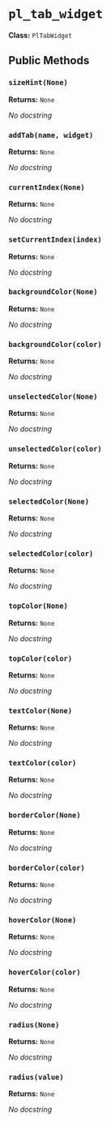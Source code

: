 # `pl_tab_widget`

**Class:** `PlTabWidget`

## Public Methods

### `sizeHint(None)`
**Returns:** `None`

_No docstring_

### `addTab(name, widget)`
**Returns:** `None`

_No docstring_

### `currentIndex(None)`
**Returns:** `None`

_No docstring_

### `setCurrentIndex(index)`
**Returns:** `None`

_No docstring_

### `backgroundColor(None)`
**Returns:** `None`

_No docstring_

### `backgroundColor(color)`
**Returns:** `None`

_No docstring_

### `unselectedColor(None)`
**Returns:** `None`

_No docstring_

### `unselectedColor(color)`
**Returns:** `None`

_No docstring_

### `selectedColor(None)`
**Returns:** `None`

_No docstring_

### `selectedColor(color)`
**Returns:** `None`

_No docstring_

### `topColor(None)`
**Returns:** `None`

_No docstring_

### `topColor(color)`
**Returns:** `None`

_No docstring_

### `textColor(None)`
**Returns:** `None`

_No docstring_

### `textColor(color)`
**Returns:** `None`

_No docstring_

### `borderColor(None)`
**Returns:** `None`

_No docstring_

### `borderColor(color)`
**Returns:** `None`

_No docstring_

### `hoverColor(None)`
**Returns:** `None`

_No docstring_

### `hoverColor(color)`
**Returns:** `None`

_No docstring_

### `radius(None)`
**Returns:** `None`

_No docstring_

### `radius(value)`
**Returns:** `None`

_No docstring_